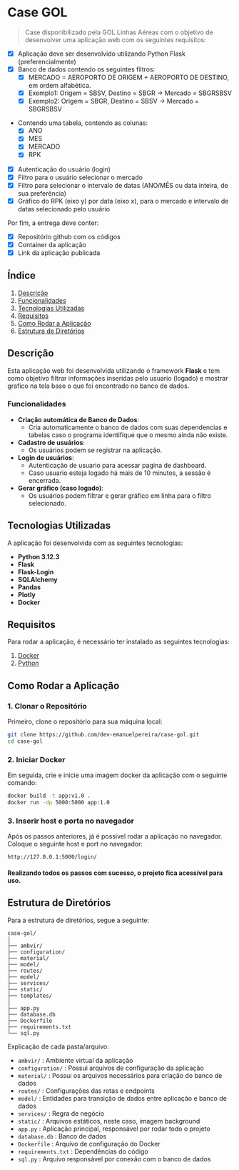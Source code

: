 # Case GOL

> Case disponibilizado pela GOL Linhas Aéreas com o objetivo de desenvolver uma aplicação web com os seguintes requisitos:

- [x] Aplicação deve ser desenvolvido utilizando Python Flask (preferencialmente)
- [x] Banco de dados contendo os seguintes filtros:
    - [x] MERCADO = AEROPORTO DE ORIGEM + AEROPORTO DE DESTINO, em ordem alfabética.
    - [x] Exemplo1: Origem = SBSV, Destino = SBGR -> Mercado = SBGRSBSV
    - [x] Exemplo2: Origem = SBGR, Destino = SBSV -> Mercado = SBGRSBSV
- Contendo uma tabela, contendo as colunas:
    - [x] ANO
    - [x] MES
    - [x] MERCADO
    - [x] RPK
- [x] Autenticação do usuário (login)
- [x] Filtro para o usuário selecionar o mercado
- [x] Filtro para selecionar o intervalo de datas (ANO/MÊS ou data inteira, de sua preferência)
- [x] Gráfico do RPK (eixo y) por data (eixo x), para o mercado e intervalo de datas selecionado pelo usuário

Por fim, a entrega deve conter:
- [x] Repositório github com os códigos
- [x] Container da aplicação
- [x] Link da aplicação publicada

## Índice
1. [Descrição](#descrição)
2. [Funcionalidades](#funcionalidades)
3. [Tecnologias Utilizadas](#tecnologias-utilizadas)
4. [Requisitos](#requisitos)
5. [Como Rodar a Aplicação](#como-rodar-a-aplicação)
6. [Estrutura de Diretórios](#estrutura-de-diretórios)

## Descrição

Esta aplicação web foi desenvolvida utilizando o framework **Flask** e tem como objetivo filtrar informações inseridas pelo usuario (logado) e mostrar grafico na tela base o que foi encontrado no banco de dados.

### Funcionalidades
- **Criação automática de Banco de Dados**:
    - Cria automaticamente o banco de dados com suas dependencias e tabelas caso o programa identifique que o mesmo ainda não existe.
- **Cadastro de usuários**: 
    - Os usuários podem se registrar na aplicação.
- **Login de usuários**: 
    - Autenticação de usuario para acessar pagina de dashboard.
    - Caso usuario esteja logado há mais de 10 minutos, a sessão é encerrada. 
- **Gerar gráfico (caso logado)**: 
    - Os usuários podem filtrar e gerar gráfico em linha para o filtro selecionado.
## Tecnologias Utilizadas

A aplicação foi desenvolvida com as seguintes tecnologias:

- **Python 3.12.3**
- **Flask**
- **Flask-Login**
- **SQLAlchemy**
- **Pandas**
- **Plotly**
- **Docker**

## Requisitos

Para rodar a aplicação, é necessário ter instalado as seguintes tecnologias:

1. [Docker](https://www.docker.com/products/docker-desktop/)
2. [Python](https://www.python.org/downloads/)


## Como Rodar a Aplicação

### 1. Clonar o Repositório

Primeiro, clone o repositório para sua máquina local:

```bash
git clone https://github.com/dev-emanuelpereira/case-gol.git
cd case-gol
```

### 2. Iniciar Docker

Em seguida, crie e inicie uma imagem docker da aplicação com o seguinte comando:
```cmd
docker build -t app:v1.0 .
docker run -dp 5000:5000 app:1.0
```

### 3. Inserir host e porta no navegador

Após os passos anteriores, já é possível rodar a aplicação no navegador. Coloque o seguinte host e port no navegador:

```
http://127.0.0.1:5000/login/
```

#### Realizando todos os passos com sucesso, o projeto fica acessível para uso.

## Estrutura de Diretórios

Para a estrutura de diretórios, segue a seguinte:
```
case-gol/
│
├── ambvir/
├── configuration/
├── material/
├── model/
├── routes/
├── model/
├── services/
├── static/
├── templates/
│
├── app.py
├── database.db
├── Dockerfile
├── requirements.txt
└── sql.py
```

Explicação de cada pasta/arquivo:

- ```ambvir/``` : Ambiente virtual da aplicação
- ```configuration/``` : Possui arquivos de configuração da aplicação
- ```material/``` : Possui os arquivos necessários para criação do banco de dados
- ```routes/``` : Configurações das rotas e endpoints
- ```model/``` : Entidades para transição de dados entre aplicação e banco de dados
- ```services/``` : Regra de negócio
- ```static/``` : Arquivos estáticos, neste caso, imagem background
- ```app.py``` : Aplicação principal, responsável por rodar todo o projeto
- ```database.db``` : Banco de dados
- ```Dockerfile``` : Arquivo de configuração do Docker
- ```requirements.txt``` : Dependências do código
- ```sql.py``` : Arquivo responsável por conexão com o banco de dados
